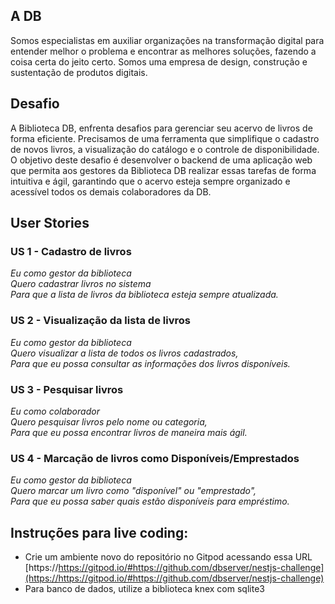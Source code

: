 ## A DB

Somos especialistas em auxiliar organizações na transformação digital para entender melhor o problema e encontrar as melhores soluções, fazendo a coisa certa do jeito certo. Somos uma empresa de design, construção e sustentação de produtos digitais.


## Desafio

A Biblioteca DB, enfrenta desafios para gerenciar seu acervo de livros de forma eficiente. Precisamos de uma ferramenta que simplifique o cadastro de novos livros, a visualização do catálogo e o controle de disponibilidade. O objetivo deste desafio é desenvolver o backend de uma aplicação web que permita aos gestores da Biblioteca DB realizar essas tarefas de forma intuitiva e ágil, garantindo que o acervo esteja sempre organizado e acessível todos os demais colaboradores da DB.


## User Stories

### US 1 - Cadastro de livros

*Eu como gestor da biblioteca </br>
Quero cadastrar livros no sistema </br>
Para que a lista de livros da biblioteca esteja sempre atualizada.*

### US 2 - Visualização da lista de livros

*Eu como gestor da biblioteca </br>
Quero visualizar a lista de todos os livros cadastrados, </br>
Para que eu possa consultar as informações dos livros disponíveis.*

### US 3 - Pesquisar livros

*Eu como colaborador </br>
Quero pesquisar livros pelo nome ou categoria, </br>
Para que eu possa encontrar livros de maneira mais ágil.*

### US 4 - Marcação de livros como Disponíveis/Emprestados

*Eu como gestor da biblioteca </br>
Quero marcar um livro como "disponível" ou "emprestado", </br>
Para que eu possa saber quais estão disponíveis para empréstimo.*


## Instruções para live coding:

- Crie um ambiente novo do repositório no Gitpod acessando essa URL [https://https://gitpod.io/#https://github.com/dbserver/nestjs-challenge](https://https://gitpod.io/#https://github.com/dbserver/nestjs-challenge)
- Para banco de dados, utilize a biblioteca knex com sqlite3
